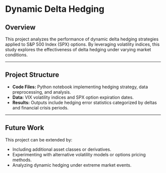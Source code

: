 # Dynamic Delta Hedging

## Overview

This project analyzes the performance of dynamic delta hedging strategies applied to S&P 500 Index (SPX) options. By leveraging volatility indices, this study explores the effectiveness of delta hedging under varying market conditions.

---

## Project Structure

- **Code Files:** Python notebook implementing hedging strategy, data preprocessing, and analysis.
- **Data:** VIX volatility indices and SPX option expiration dates.
- **Results:** Outputs include hedging error statistics categorized by deltas and financial crisis periods.

---

## Future Work

This project can be extended by:
- Including additional asset classes or derivatives.
- Experimenting with alternative volatility models or options pricing methods.
- Analyzing dynamic hedging under extreme market events.
